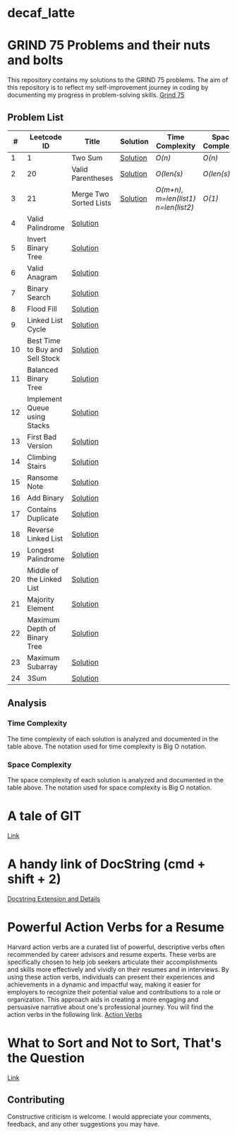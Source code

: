 # decaf_latte
# GRIND 75 Problems and their nuts and bolts

This repository contains my solutions to the GRIND 75 problems. The aim of this repository is to reflect my self-improvement journey in coding by documenting my progress in problem-solving skills. [Grind 75](https://www.techinterviewhandbook.org/grind75)

## Problem List

| # | Leetcode ID | Title | Solution | Time Complexity | Space Complexity |
| --- | --- | --- | --- | --- | --- |
| 1 | 1 |Two Sum | [Solution](./GRIND_75_Practice_1/leetcode_1_two_sum.py) | _O(n)_ | _O(n)_ |
| 2 | 20 |Valid Parentheses | [Solution](./GRIND_75_Practice_1/leetcode_20_valid_parentheses.py) | _O(len(s)_ | _O(len(s)_ |
| 3 | 21 |Merge Two Sorted Lists | [Solution](./GRIND_75_Practice_1/leetcode_21_merge_two_sorted_lists.py) | _O(m+n), m=len(list1) n=len(list2)_ | _O(1)_ |
| 4 | Valid Palindrome | [Solution](./GRIND_75/leetcode_125_valid_palindrome.py) | | |
| 5 | Invert Binary Tree | [Solution](./GRIND_75/leetcode_226_invert_binary_tree.py) | | |
| 6 | Valid Anagram | [Solution](./GRIND_75/leetcode_242_valid_anagram.py) | | |
| 7 | Binary Search | [Solution](./GRIND_75/leetcode_704_binary_search.py) | | |
| 8 | Flood Fill | [Solution](./GRIND_75/leetcode_733_flood_fill.py) | | |
| 9 | Linked List Cycle | [Solution](./GRIND_75/leetcode_141_linked_list_cycle.py) | | |
| 10 | Best Time to Buy and Sell Stock | [Solution](./GRIND_75/leetcode_121_best_time_to_buy_and_sell_stock.py) | | |
| 11 | Balanced Binary Tree | [Solution](./GRIND_75/leetcode_110_balanced_binary_tree.py) | | |
| 12 | Implement Queue using Stacks | [Solution](./GRIND_75/leetcode_232_implement_queue_using_stacks.py) | | |
| 13 | First Bad Version | [Solution](./GRIND_75/leetcode_278_first_bad_version.py) | | |
| 14 | Climbing Stairs | [Solution](./GRIND_75/leetcode_70_climbing_stairs.py) | | |
| 15 | Ransome Note | [Solution](./GRIND_75/leetcode_383_ransome_note.py) | | |
| 16 | Add Binary | [Solution](./GRIND_75/leetcode_67_add_binary.py) | | |
| 17 | Contains Duplicate | [Solution](./GRIND_75/leetcode_217_contains_duplicate.py) | | |
| 18 | Reverse Linked List | [Solution](./GRIND_75/leetcode_206_reverse_linked_list.py) | | |
| 19 | Longest Palindrome | [Solution](./GRIND_75/leetcode_409_longest_palindrome.py) | | |
| 20 | Middle of the Linked List | [Solution](./GRIND_75/leetcode_876_middle_of_the_linked_list.py) | | |
| 21 | Majority Element | [Solution](./GRIND_75/leetcode_169_majority_element.py) | | |
| 22 | Maximum Depth of Binary Tree | [Solution](./GRIND_75/leetcode_104_maximum_depth_of_binary_tree.py) | | |
| 23 | Maximum Subarray | [Solution](./GRIND_75/leetcode_53_maximum_subarray.py) | | |
| 24 | 3Sum | [Solution](./GRIND_75/leetcode_15_3sum.py) | | |

## Analysis

### Time Complexity

The time complexity of each solution is analyzed and documented in the table above. The notation used for time complexity is Big O notation.

### Space Complexity

The space complexity of each solution is analyzed and documented in the table above. The notation used for space complexity is Big O notation.

# A tale of GIT
[Link](./Git_Documentation)

# A handy link of DocString (cmd + shift + 2)
[Docstring Extension and Details](https://github.com/NilsJPWerner/autoDocstring/tree/c9da64126fd9e667decd9d85b4e5b53c60372ea7?tab=readme-ov-file)

# Powerful Action Verbs for a Resume
Harvard action verbs are a curated list of powerful, descriptive verbs often recommended by career advisors and resume experts. These verbs are specifically chosen to help job seekers articulate their accomplishments and skills more effectively and vividly on their resumes and in interviews. By using these action verbs, individuals can present their experiences and achievements in a dynamic and impactful way, making it easier for employers to recognize their potential value and contributions to a role or organization. This approach aids in creating a more engaging and persuasive narrative about one's professional journey. You will find the action verbs in the following link.
[Action Verbs](https://www.alumni.hbs.edu/Documents/careers/ActionVerbsList.pdf)

# What to Sort and Not to Sort, That's the Question
[Link](./sorting)
## Contributing
Constructive criticism is welcome. I would appreciate your comments, feedback, and any other suggestions you may have.
